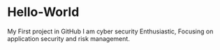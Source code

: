 # Hello-World
My First project in GitHub
 I am cyber security Enthusiastic, Focusing on application security and risk management.
